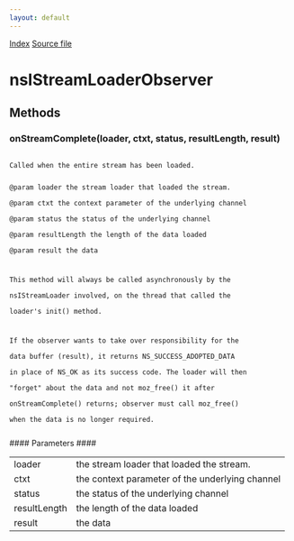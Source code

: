 ```yaml
---
layout: default
---
```

<div id='links'><a href="../index.html">Index</a>
<a href="http://dxr.mozilla.org/mozilla-central/source/netwerk/base/public/nsIStreamLoader.idl">Source file</a>
</div>

# nsIStreamLoaderObserver #

## Methods ##

### onStreamComplete(loader, ctxt, status, resultLength, result) ###
<code>  
Called when the entire stream has been loaded.  
  
@param loader the stream loader that loaded the stream.  
@param ctxt the context parameter of the underlying channel  
@param status the status of the underlying channel  
@param resultLength the length of the data loaded  
@param result the data  
  
This method will always be called asynchronously by the  
nsIStreamLoader involved, on the thread that called the  
loader's init() method.  
  
If the observer wants to take over responsibility for the  
data buffer (result), it returns NS_SUCCESS_ADOPTED_DATA  
in place of NS_OK as its success code. The loader will then  
"forget" about the data and not moz_free() it after  
onStreamComplete() returns; observer must call moz_free()  
when the data is no longer required.  
  
</code>
#### Parameters ####

<table>

<tr>
<td>loader</td>
<td>the stream loader that loaded the stream.  
</td>
</tr>

<tr>
<td>ctxt</td>
<td>the context parameter of the underlying channel  
</td>
</tr>

<tr>
<td>status</td>
<td>the status of the underlying channel  
</td>
</tr>

<tr>
<td>resultLength</td>
<td>the length of the data loaded  
</td>
</tr>

<tr>
<td>result</td>
<td>the data  
</td>
</tr>

</table>
